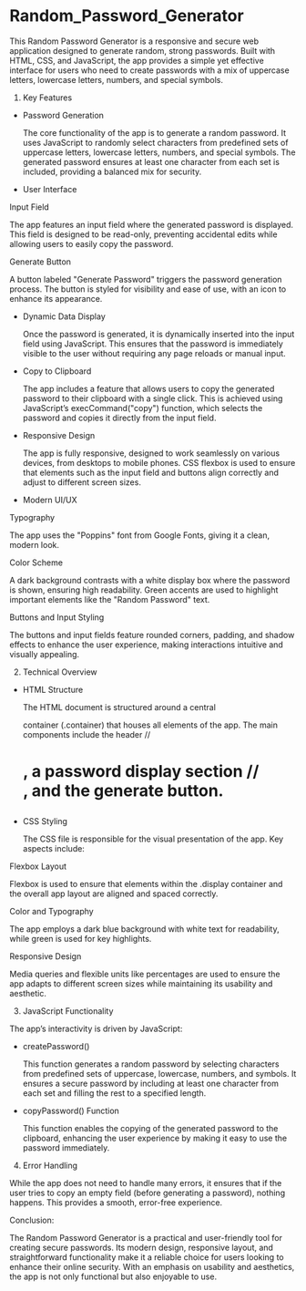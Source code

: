 # Random_Password_Generator

This Random Password Generator is a responsive and secure web application designed to generate random, strong passwords. Built with HTML, CSS, and JavaScript, the app provides a simple yet effective interface for users who need to create passwords with a mix of uppercase letters, lowercase letters, numbers, and special symbols.

1. Key Features
   
- Password Generation
  
  The core functionality of the app is to generate a random password. It uses JavaScript to randomly select characters from predefined sets of uppercase letters, lowercase letters, numbers, and special symbols. The generated password ensures at least one character from each set is included, providing a balanced mix for security.

- User Interface
  
Input Field

  The app features an input field where the generated password is displayed. This field is designed to be read-only, preventing accidental edits while allowing users to easily copy the password.

Generate Button

  A button labeled "Generate Password" triggers the password generation process. The button is styled for visibility and ease of use, with an icon to enhance its appearance.

- Dynamic Data Display
  
  Once the password is generated, it is dynamically inserted into the input field using JavaScript. This ensures that the password is immediately visible to the user without requiring any page reloads or manual input.

- Copy to Clipboard
  
  The app includes a feature that allows users to copy the generated password to their clipboard with a single click. This is achieved using JavaScript’s execCommand("copy") function, which selects the password and copies it directly from the input field.

- Responsive Design
  
  The app is fully responsive, designed to work seamlessly on various devices, from desktops to mobile phones. CSS flexbox is used to ensure that elements such as the input field and buttons align correctly and adjust to different screen sizes.

- Modern UI/UX
  
Typography

  The app uses the "Poppins" font from Google Fonts, giving it a clean, modern look.

Color Scheme

  A dark background contrasts with a white display box where the password is shown, ensuring high readability. Green accents are used to highlight important elements like the "Random Password" text.

Buttons and Input Styling

  The buttons and input fields feature rounded corners, padding, and shadow effects to enhance the user experience, making interactions intuitive and visually appealing.

2. Technical Overview

- HTML Structure
  
  The HTML document is structured around a central <div> container (.container) that houses all elements of the app. The main components include the header //<h1>, a password display section //<div class="display">, and the generate button.

- CSS Styling
  
  The CSS file is responsible for the visual presentation of the app. Key aspects include:

Flexbox Layout

  Flexbox is used to ensure that elements within the .display container and the overall app layout are aligned and spaced correctly.

Color and Typography

  The app employs a dark blue background with white text for readability, while green is used for key highlights.

Responsive Design
  
  Media queries and flexible units like percentages are used to ensure the app adapts to different screen sizes while maintaining its usability and aesthetic.

3. JavaScript Functionality
   
The app’s interactivity is driven by JavaScript:

- createPassword()

  This function generates a random password by selecting characters from predefined sets of uppercase, lowercase, numbers, and symbols. It ensures a secure password by including at least one character from each set and filling the rest to a specified length.
  
- copyPassword() Function

  This function enables the copying of the generated password to the clipboard, enhancing the user experience by making it easy to use the password immediately.
  
4. Error Handling
   
  While the app does not need to handle many errors, it ensures that if the user tries to copy an empty field (before generating a password), nothing happens. This provides a smooth, error-free experience.

Conclusion:

The Random Password Generator is a practical and user-friendly tool for creating secure passwords. Its modern design, responsive layout, and straightforward functionality make it a reliable choice for users looking to enhance their online security. With an emphasis on usability and aesthetics, the app is not only functional but also enjoyable to use.
